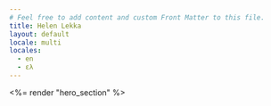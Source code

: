 ```yaml
---
# Feel free to add content and custom Front Matter to this file.
title: Helen Lekka
layout: default
locale: multi
locales:
  - en
  - ελ
---
```


<div class="space-y-16">
  <%= render "hero_section" %>
</div>


